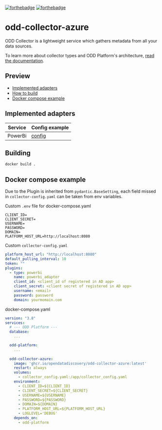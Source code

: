 [![forthebadge](https://forthebadge.com/images/badges/built-with-love.svg)](https://forthebadge.com)
[![forthebadge](https://forthebadge.com/images/badges/for-you.svg)](https://forthebadge.com)
# odd-collector-azure
ODD Collector is a lightweight service which gathers metadata from all your data sources.

To learn more about collector types and ODD Platform's architecture, [read the documentation](https://docs.opendatadiscovery.org/architecture).

## Preview
 - [Implemented adapters](#implemented-adapters)
 - [How to build](#building)
 - [Docker compose example](#docker-compose-example)

## Implemented adapters
| Service | Config example                          |
|---------|-----------------------------------------|
| PowerBi | [config](config_examples/power_bi.yaml) |



## Building
```bash
docker build .
```

## Docker compose example
Due to the Plugin is inherited from `pydantic.BaseSetting`, each field missed in `collector-config.yaml` can be taken from env variables.

Custom `.env` file for docker-compose.yaml
```
CLIENT_ID=
CLIENT_SECRET=
USERNAME=
PASSWORD=
DOMAIN=
PLATFORM_HOST_URL=http://localhost:8080
```

Custom `collector-config.yaml`
```yaml
platform_host_url: "http://localhost:8080"
default_pulling_interval: 10
token: ""
plugins:
  - type: powerbi
    name: powerbi_adapter
    client_id: <client_id of registered in AD app>
    client_secret: <client secret of registered in AD app>
    username: <email>
    password: password
    domain: yourmomain.com
```

docker-compose.yaml
```yaml
version: "3.8"
services:
  # --- ODD Platform ---
  database:
    ...

  odd-platform:
    ...
  
  odd-collector-azure:
    image: 'ghcr.io/opendatadiscovery/odd-collector-azure:latest'
    restart: always
    volumes:
      - collector_config.yaml:/app/collector_config.yaml
    environment:
      - CLIENT_ID=${CLIENT_ID}
      - CLIENT_SECRET=${CLIENT_SECRET}
      - USERNAME=${USERNAME}
      - PASSWORD=${PASSWORD}
      - DOMAIN=${DOMAIN}
      - PLATFORM_HOST_URL=${PLATFORM_HOST_URL}
      - LOGLEVEL='DEBUG'
    depends_on:
      - odd-platform
```
